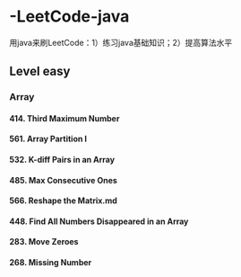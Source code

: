 # -LeetCode-java
用java来刷LeetCode：1）练习java基础知识；2）提高算法水平
## Level easy
### Array
#### 414. Third Maximum Number
#### 561. Array Partition I
#### 532. K-diff Pairs in an Array
#### 485. Max Consecutive Ones
#### 566. Reshape the Matrix.md
#### 448. Find All Numbers Disappeared in an Array
#### 283. Move Zeroes
#### 268. Missing Number

